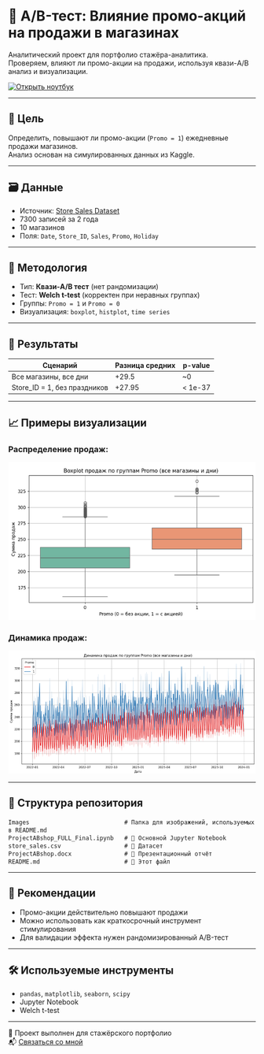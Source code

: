 # 🧪 A/B-тест: Влияние промо-акций на продажи в магазинах

Аналитический проект для портфолио стажёра-аналитика.  
Проверяем, влияют ли промо-акции на продажи, используя квази-A/B анализ и визуализации.

[![Открыть ноутбук](https://img.shields.io/badge/открыть-на-Jupyter-orange)](ProjectABshop.ipynb)

---

## 📌 Цель

Определить, повышают ли промо-акции (`Promo = 1`) ежедневные продажи магазинов.  
Анализ основан на симулированных данных из Kaggle.

---

## 🗃️ Данные

- Источник: [Store Sales Dataset](https://www.kaggle.com/datasets/abhishekjaiswal4896/store-sales-dataset)
- 7300 записей за 2 года
- 10 магазинов
- Поля: `Date`, `Store_ID`, `Sales`, `Promo`, `Holiday`

---

## 🔬 Методология

- Тип: **Квази-A/B тест** (нет рандомизации)
- Тест: **Welch t-test** (корректен при неравных группах)
- Группы: `Promo = 1` и `Promo = 0`
- Визуализация: `boxplot`, `histplot`, `time series`

---

## 🧪 Результаты

| Сценарий                       | Разница средних | p-value     |
|-------------------------------|------------------|-------------|
| Все магазины, все дни         | +29.5            | ~0          |
| Store_ID = 1, без праздников  | +27.95           | < 1e-37     |

---

## 📈 Примеры визуализации

### Распределение продаж:
![Boxplot](images/boxplot.png)

### Динамика продаж:
![Time Series](images/timeseries.png)

---

## 📁 Структура репозитория

```text
Images                           # Папка для изображений, используемых в README.md
ProjectABshop_FULL_Final.ipynb   # 📓 Основной Jupyter Notebook
store_sales.csv                  # 📂 Датасет
ProjectABshop.docx               # 📝 Презентационный отчёт
README.md                        # 📘 Этот файл
```

---

## 📄 Рекомендации

- Промо-акции действительно повышают продажи
- Можно использовать как краткосрочный инструмент стимулирования
- Для валидации эффекта нужен рандомизированный A/B-тест

---

## 🛠 Используемые инструменты

- `pandas`, `matplotlib`, `seaborn`, `scipy`
- Jupyter Notebook
- Welch t-test

---

📌 Проект выполнен для стажёрского портфолио  
📬 [Связаться со мной](mailto:ar.al.nosov@gmail.com)
